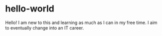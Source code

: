 # hello-world

Hello!
I am new to this and learning as much as I can in my free time.
I aim to eventually change into an IT career.
